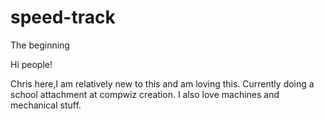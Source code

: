 # speed-track
The beginning

Hi people!

Chris here,I am relatively new to this and am loving this.
Currently doing a school attachment at compwiz creation.
I also love machines and mechanical stuff.
